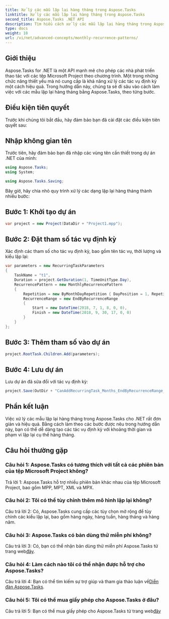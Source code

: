 ```yaml
---
title: Xử lý các mẫu lặp lại hàng tháng trong Aspose.Tasks
linktitle: Xử lý các mẫu lặp lại hàng tháng trong Aspose.Tasks
second_title: Aspose.Tasks .NET API
description: Tìm hiểu cách xử lý các mẫu lặp lại hàng tháng trong Aspose.Tasks cho .NET bằng hướng dẫn từng bước này.
type: docs
weight: 18
url: /vi/net/advanced-concepts/monthly-recurrence-patterns/
---
```

## Giới thiệu

Aspose.Tasks for .NET là một API mạnh mẽ cho phép các nhà phát triển thao tác với các tệp Microsoft Project theo chương trình. Một trong những chức năng thiết yếu mà nó cung cấp là khả năng xử lý các tác vụ định kỳ một cách hiệu quả. Trong hướng dẫn này, chúng ta sẽ đi sâu vào cách làm việc với các mẫu lặp lại hàng tháng bằng Aspose.Tasks, theo từng bước.

## Điều kiện tiên quyết

Trước khi chúng tôi bắt đầu, hãy đảm bảo bạn đã cài đặt các điều kiện tiên quyết sau:

## Nhập không gian tên

Trước tiên, hãy đảm bảo bạn đã nhập các vùng tên cần thiết trong dự án .NET của mình:

```csharp
using Aspose.Tasks;
using System;

using Aspose.Tasks.Saving;
```

Bây giờ, hãy chia nhỏ quy trình xử lý các dạng lặp lại hàng tháng thành nhiều bước:

## Bước 1: Khởi tạo dự án

```csharp
var project = new Project(DataDir + "Project1.mpp");
```

## Bước 2: Đặt tham số tác vụ định kỳ

Xác định các tham số cho tác vụ định kỳ, bao gồm tên tác vụ, thời lượng và kiểu lặp lại:

```csharp
var parameters = new RecurringTaskParameters
{
    TaskName = "t1",
    Duration = project.GetDuration(1, TimeUnitType.Day),
    RecurrencePattern = new MonthlyRecurrencePattern
    {
        Repetition = new ByMonthDayRepetition { DayPosition = 1, RepetitionInterval = 2 },
        RecurrenceRange = new EndByRecurrenceRange
        {
            Start = new DateTime(2018, 7, 1, 8, 0, 0),
            Finish = new DateTime(2018, 9, 30, 17, 0, 0)
        }
    }
};
```

## Bước 3: Thêm tham số vào dự án

```csharp
project.RootTask.Children.Add(parameters);
```

## Bước 4: Lưu dự án

Lưu dự án đã sửa đổi với tác vụ định kỳ:

```csharp
project.Save(OutDir + "CanAddRecurringTask_Months_EndByRecurrenceRange_Test_out.mpp", SaveFileFormat.Mpp);
```

## Phần kết luận

Việc xử lý các mẫu lặp lại hàng tháng trong Aspose.Tasks cho .NET rất đơn giản và hiệu quả. Bằng cách làm theo các bước được nêu trong hướng dẫn này, bạn có thể dễ dàng tạo các tác vụ định kỳ với khoảng thời gian và phạm vi lặp lại cụ thể hàng tháng.

## Câu hỏi thường gặp

### Câu hỏi 1: Aspose.Tasks có tương thích với tất cả các phiên bản của tệp Microsoft Project không?

Trả lời 1: Aspose.Tasks hỗ trợ nhiều phiên bản khác nhau của tệp Microsoft Project, bao gồm MPP, MPT, XML và MPX.

### Câu hỏi 2: Tôi có thể tùy chỉnh thêm mô hình lặp lại không?

Câu trả lời 2: Có, Aspose.Tasks cung cấp các tùy chọn mở rộng để tùy chỉnh các kiểu lặp lại, bao gồm hàng ngày, hàng tuần, hàng tháng và hàng năm.

### Câu hỏi 3: Aspose.Tasks có bản dùng thử miễn phí không?

 Câu trả lời 3: Có, bạn có thể nhận bản dùng thử miễn phí Aspose.Tasks từ trang web[đây](https://releases.aspose.com/).

### Câu hỏi 4: Làm cách nào tôi có thể nhận được hỗ trợ cho Aspose.Tasks?

 Câu trả lời 4: Bạn có thể tìm kiếm sự trợ giúp và tham gia thảo luận về[Diễn đàn Aspose.Tasks](https://forum.aspose.com/c/tasks/15).

### Câu hỏi 5: Tôi có thể mua giấy phép cho Aspose.Tasks ở đâu?

 Câu trả lời 5: Bạn có thể mua giấy phép cho Aspose.Tasks từ trang web[đây](https://purchase.aspose.com/buy)
